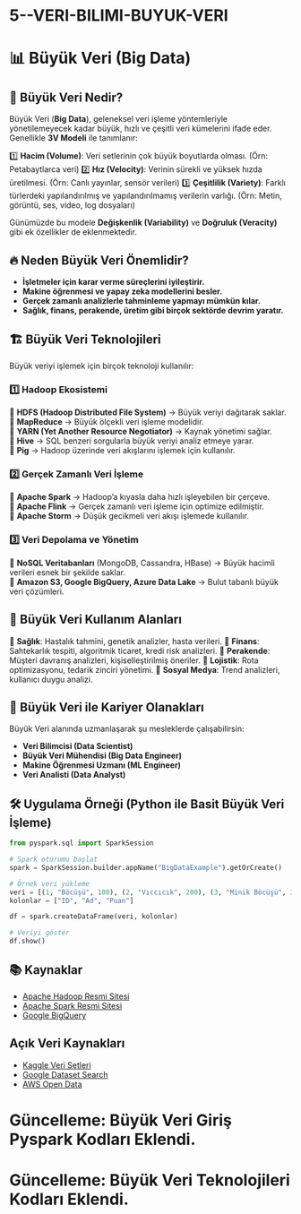 # 5--VERI-BILIMI-BUYUK-VERI

# 📊 Büyük Veri (Big Data)

## 📌 Büyük Veri Nedir?
Büyük Veri (**Big Data**), geleneksel veri işleme yöntemleriyle yönetilemeyecek kadar büyük, hızlı ve çeşitli veri kümelerini ifade eder. Genellikle **3V Modeli** ile tanımlanır:

1️⃣ **Hacim (Volume)**: Veri setlerinin çok büyük boyutlarda olması. (Örn: Petabaytlarca veri)
2️⃣ **Hız (Velocity)**: Verinin sürekli ve yüksek hızda üretilmesi. (Örn: Canlı yayınlar, sensör verileri)
3️⃣ **Çeşitlilik (Variety)**: Farklı türlerdeki yapılandırılmış ve yapılandırılmamış verilerin varlığı. (Örn: Metin, görüntü, ses, video, log dosyaları)

Günümüzde bu modele **Değişkenlik (Variability)** ve **Doğruluk (Veracity)** gibi ek özellikler de eklenmektedir.

## 🔥 Neden Büyük Veri Önemlidir?
- **İşletmeler için karar verme süreçlerini iyileştirir.**
- **Makine öğrenmesi ve yapay zeka modellerini besler.**
- **Gerçek zamanlı analizlerle tahminleme yapmayı mümkün kılar.**
- **Sağlık, finans, perakende, üretim gibi birçok sektörde devrim yaratır.**

## 🏗️ Büyük Veri Teknolojileri
Büyük veriyi işlemek için birçok teknoloji kullanılır:

### 1️⃣ **Hadoop Ekosistemi**
🔹 **HDFS (Hadoop Distributed File System)** → Büyük veriyi dağıtarak saklar.  
🔹 **MapReduce** → Büyük ölçekli veri işleme modelidir.  
🔹 **YARN (Yet Another Resource Negotiator)** → Kaynak yönetimi sağlar.  
🔹 **Hive** → SQL benzeri sorgularla büyük veriyi analiz etmeye yarar.  
🔹 **Pig** → Hadoop üzerinde veri akışlarını işlemek için kullanılır.  

### 2️⃣ **Gerçek Zamanlı Veri İşleme**
🔹 **Apache Spark** → Hadoop’a kıyasla daha hızlı işleyebilen bir çerçeve.  
🔹 **Apache Flink** → Gerçek zamanlı veri işleme için optimize edilmiştir.  
🔹 **Apache Storm** → Düşük gecikmeli veri akışı işlemede kullanılır.  

### 3️⃣ **Veri Depolama ve Yönetim**
🔹 **NoSQL Veritabanları** (MongoDB, Cassandra, HBase) → Büyük hacimli verileri esnek bir şekilde saklar.  
🔹 **Amazon S3, Google BigQuery, Azure Data Lake** → Bulut tabanlı büyük veri çözümleri.  

## 🎯 Büyük Veri Kullanım Alanları
📌 **Sağlık**: Hastalık tahmini, genetik analizler, hasta verileri.
📌 **Finans**: Sahtekarlık tespiti, algoritmik ticaret, kredi risk analizleri.
📌 **Perakende**: Müşteri davranış analizleri, kişiselleştirilmiş öneriler.
📌 **Lojistik**: Rota optimizasyonu, tedarik zinciri yönetimi.
📌 **Sosyal Medya**: Trend analizleri, kullanıcı duygu analizi.

## 🚀 Büyük Veri ile Kariyer Olanakları
Büyük Veri alanında uzmanlaşarak şu mesleklerde çalışabilirsin:
- **Veri Bilimcisi (Data Scientist)**
- **Büyük Veri Mühendisi (Big Data Engineer)**
- **Makine Öğrenmesi Uzmanı (ML Engineer)**
- **Veri Analisti (Data Analyst)**

## 🛠️ Uygulama Örneği (Python ile Basit Büyük Veri İşleme)
```python
from pyspark.sql import SparkSession

# Spark oturumu başlat
spark = SparkSession.builder.appName("BigDataExample").getOrCreate()

# Örnek veri yükleme
veri = [(1, "Böcüşü", 100), (2, "Vıccıcık", 200), (3, "Minik Böcüşü", 300)]
kolonlar = ["ID", "Ad", "Puan"]

df = spark.createDataFrame(veri, kolonlar)

# Veriyi göster
df.show()
```

## 📚 Kaynaklar
- [Apache Hadoop Resmi Sitesi](https://hadoop.apache.org/)
- [Apache Spark Resmi Sitesi](https://spark.apache.org/)
- [Google BigQuery](https://cloud.google.com/bigquery)
## Açık Veri Kaynakları
- [Kaggle Veri Setleri](https://www.kaggle.com/datasets)
- [Google Dataset Search](https://datasetsearch.research.google.com/)
- [AWS Open Data](https://registry.opendata.aws/)

# Güncelleme: Büyük Veri Giriş Pyspark Kodları Eklendi.
# Güncelleme: Büyük Veri Teknolojileri Kodları Eklendi.


